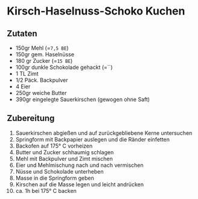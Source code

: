 # Kirsch-Haselnuss-Schoko Kuchen

## Zutaten

- 150gr Mehl (=`7,5 BE`)
- 150gr gem. Haselnüsse
- 180 gr Zucker (=`15 BE`)
- 100gr dunkle Schokolade gehackt (=``)
- 1 TL Zimt
- 1/2 Päck. Backpulver
- 4 Eier
- 250gr weiche Butter
- 390gr eingelegte Sauerkirschen (gewogen ohne Saft)

## Zubereitung

1. Sauerkirschen abgießen und auf zurückgebliebene Kerne untersuchen
1. Springform mit Backpapier auslegen und die Ränder einfetten
1. Backofen auf 175° C vorheizen
1. Butter und Zucker schhaumig schlagen
1. Mehl mit Backpulver und Zimt mischen
1. Eier und Mehlmischung nach und nach vermischen
1. Nüsse und Schokolade unterheben
1. Masse in die Springform geben
1. Kirschen auf die Masse legen und leicht andrücken
1. ca. 1h bei 175° C backen
